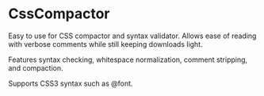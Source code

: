 # CssCompactor #

Easy to use for CSS compactor and syntax validator. Allows ease of reading with verbose comments while still keeping downloads light.

Features syntax checking, whitespace normalization, comment stripping, and compaction.

Supports CSS3 syntax such as @font.